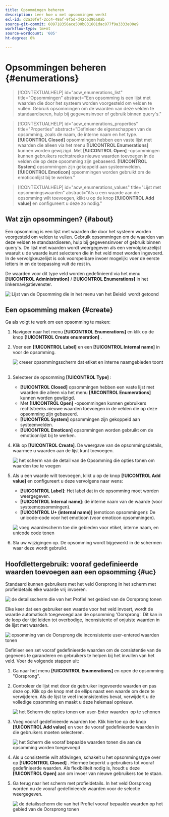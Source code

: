 ```yaml
---
title: Opsommingen beheren
description: Leer hoe u met opsommingen werkt
exl-id: d2a30fef-2cc4-49af-9f5d-d42c6396a8ab
source-git-commit: 609718356ace500b831601dac077f9a3333e00e9
workflow-type: tm+mt
source-wordcount: '605'
ht-degree: 0%

---
```


# Opsommingen beheren {#enumerations}

>[!CONTEXTUALHELP]
>id="acw_enumerations_list"
>title="Opsommingen"
>abstract="Een opsomming is een lijst met waarden die door het systeem worden voorgesteld om velden te vullen. Gebruik opsommingen om de waarden van deze velden te standaardiseren, hulp bij gegevensinvoer of gebruik binnen query&#39;s."

>[!CONTEXTUALHELP]
>id="acw_enumerations_properties"
>title="Properties"
>abstract="Definieer de eigenschappen van de opsomming, zoals de naam, de interne naam en het type. **[!UICONTROL Closed]** opsommingen hebben een vaste lijst met waarden die alleen via het menu **[!UICONTROL Enumerations]** kunnen worden gewijzigd. Met **[!UICONTROL Open]** -opsommingen kunnen gebruikers rechtstreeks nieuwe waarden toevoegen in de velden die op deze opsomming zijn gebaseerd. **[!UICONTROL System]** opsommingen zijn gekoppeld aan systeemvelden. **[!UICONTROL Emoticon]** opsommingen worden gebruikt om de emoticonlijst bij te werken."

>[!CONTEXTUALHELP]
>id="acw_enumerations_values"
>title="Lijst met opsommingswaarden"
>abstract="Als u een waarde aan de opsomming wilt toevoegen, klikt u op de knop **[!UICONTROL Add value]** en configureert u deze zo nodig."

## Wat zijn opsommingen? {#about}

Een opsomming is een lijst met waarden die door het systeem worden voorgesteld om velden te vullen. Gebruik opsommingen om de waarden van deze velden te standaardiseren, hulp bij gegevensinvoer of gebruik binnen query&#39;s. De lijst met waarden wordt weergegeven als een vervolgkeuzelijst waaruit u de waarde kunt selecteren die in het veld moet worden ingevoerd. In de vervolgkeuzelijst is ook voorspelbare invoer mogelijk: voer de eerste letters in en de toepassing vult de rest in.

De waarden voor dit type veld worden gedefinieerd via het menu **[!UICONTROL Administration]** / **[!UICONTROL Enumerations]** in het linkernavigatievenster.

![&#x200B; Lijst van de Opsomming die in het menu van het Beleid &#x200B;](assets/enumeration-list.png) wordt getoond

## Een opsomming maken {#create}

Ga als volgt te werk om een opsomming te maken:

1. Navigeer naar het menu **[!UICONTROL Enumerations]** en klik op de knop **[!UICONTROL Create enumeration]** .

1. Voer een **[!UICONTROL Label]** en een **[!UICONTROL Internal name]** in voor de opsomming.

   ![&#x200B; creeer opsommingsscherm dat etiket en interne naamgebieden toont &#x200B;](assets/enumeration-create.png)

1. Selecteer de opsomming **[!UICONTROL Type]** :

   * **[!UICONTROL Closed]** opsommingen hebben een vaste lijst met waarden die alleen via het menu **[!UICONTROL Enumerations]** kunnen worden gewijzigd.
   * Met **[!UICONTROL Open]** -opsommingen kunnen gebruikers rechtstreeks nieuwe waarden toevoegen in de velden die op deze opsomming zijn gebaseerd.
   * **[!UICONTROL System]** opsommingen zijn gekoppeld aan systeemvelden.
   * **[!UICONTROL Emoticon]** opsommingen worden gebruikt om de emoticonlijst bij te werken.

1. Klik op **[!UICONTROL Create]**. De weergave van de opsommingsdetails, waarmee u waarden aan de lijst kunt toevoegen.

   ![&#x200B; het scherm van de detail van de Opsomming die opties tonen om waarden toe te voegen &#x200B;](assets/enumeration-details.png)

1. Als u een waarde wilt toevoegen, klikt u op de knop **[!UICONTROL Add value]** en configureert u deze vervolgens naar wens:

   * **[!UICONTROL Label]**: Het label dat in de opsomming moet worden weergegeven.
   * **[!UICONTROL Internal name]**: de interne naam van de waarde (voor systeemopsommingen).
   * **[!UICONTROL U+ (internal name)]** (emoticon opsommingen): De unicode-code voor het emoticon (voor emoticon opsommingen).

   ![&#x200B; voeg waardescherm toe die gebieden voor etiket, interne naam, en unicode code tonen &#x200B;](assets/enumeration-emoticon.png)

1. Sla uw wijzigingen op. De opsomming wordt bijgewerkt in de schermen waar deze wordt gebruikt.

## Hoofdlettergebruik: vooraf gedefinieerde waarden toevoegen aan een opsomming {#uc}

Standaard kunnen gebruikers met het veld Oorsprong in het scherm met profieldetails elke waarde vrij invoeren.

![&#x200B; de detailsscherm die van het Profiel het gebied van de Oorsprong tonen &#x200B;](assets/enumeration-uc-profile.png)

Elke keer dat een gebruiker een waarde voor het veld invoert, wordt de waarde automatisch toegevoegd aan de opsomming &#39;Oorsprong&#39;. Dit kan in de loop der tijd leiden tot overbodige, inconsistente of onjuiste waarden in de lijst met waarden.

![&#x200B; opsomming van de Oorsprong die inconsistente user-entered waarden &#x200B;](assets/enumeration-uc-choice.png) tonen

Definieer een set vooraf gedefinieerde waarden om de consistentie van de gegevens te garanderen en gebruikers te helpen bij het invullen van het veld. Voer de volgende stappen uit:

1. Ga naar het menu **[!UICONTROL Enumerations]** en open de opsomming &quot;Oorsprong&quot;.

2. Controleer de lijst met door de gebruiker ingevoerde waarden en pas deze op. Klik op de knop met de ellips naast een waarde om deze te verwijderen. Als de lijst te veel inconsistenties bevat, verwijdert u de volledige opsomming en maakt u deze helemaal opnieuw.

   ![&#x200B; het Scherm die opties tonen om user-Enter waarden &#x200B;](assets/enumeration-uc-clean.png) op te schonen

3. Voeg vooraf gedefinieerde waarden toe. Klik hiertoe op de knop **[!UICONTROL Add value]** en voer de vooraf gedefinieerde waarden in die gebruikers moeten selecteren.

   ![&#x200B; het Scherm die vooraf bepaalde waarden tonen die aan de opsomming worden toegevoegd &#x200B;](assets/enumeration-uc-create.png)

4. Als u consistentie wilt afdwingen, schakelt u het opsommingstype over op **[!UICONTROL Closed]** . Hiermee beperkt u gebruikers tot vooraf gedefinieerde waarden. Als flexibiliteit nodig is, houdt u deze **[!UICONTROL Open]** aan om invoer van nieuwe gebruikers toe te staan.

5. Ga terug naar het scherm met profieldetails. In het veld Oorsprong worden nu de vooraf gedefinieerde waarden voor de selectie weergegeven.

   ![&#x200B; de detailsscherm die van het Profiel vooraf bepaalde waarden op het gebied van de Oorsprong tonen &#x200B;](assets/enumeration-uc-populated.png)